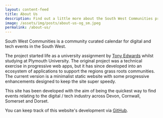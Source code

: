 ```yaml
---
layout: content-feed
title: About Us
description: Find out a little more about the South West Communities project
image: /assets/img/posts/about-us-og_sm.jpeg
permalink: /about-us/
---
```

<div class="container">
<div class="page-content">
  <p>South West Communities is a community curated calendar for digital and tech events in the South West.</p>
  <p>The project started life as a university assignment by <a href="https://tonyedwardspz.co.uk" title="Tony Edwards Personal Website">Tony Edwards</a> whilst studying at Plymouth University. The original project was a technical exercise in progressive web apps, but it has since developed into an ecosystem of applications to support the regions grass roots communities. The current version is a minimalist static website with some progressive enhancements designed to keep the site super speedy.</p>
  <p>This site has been developed with the aim of being the quickest way to find events relating to the digital / tech industry across Devon, Cornwall, Somerset and Dorset.</p>
  <p>You can keep track of this website's development via <a href="https://github.com/south-west-communities/website" title="GitHub page for this website">GitHub</a>.</p>
  <p>&nbsp;</p>
  </div>
</div>
